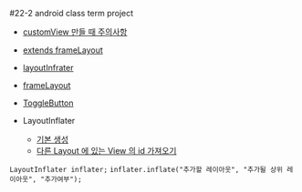 #22-2 android class term project

 - [customView 만들 때 주의사항](https://wanjuuuuu.tistory.com/entry/Custom-View-%EB%A7%8C%EB%93%A4-%EB%95%8C-%EC%A3%BC%EC%9D%98%EC%82%AC%ED%95%AD-View-%EC%83%9D%EC%84%B1%EC%9E%90)

 - [extends frameLayout](http://www.java2s.com/Code/Android/UI/extendsFrameLayout.htm)

 - [layoutInfrater](https://mainia.tistory.com/5578)

 - [frameLayout](https://lktprogrammer.tistory.com/134)

 - [ToggleButton](https://developer.android.com/reference/android/widget/ToggleButton?hl=ko)

 - LayoutInflater
   - [기본 생성](https://www.crocus.co.kr/1584) 
   - [다른 Layout 에 있는 View 의 id 가져오기](https://farmerkyh.tistory.com/11)

`LayoutInflater inflater;`
`inflater.inflate("추가할 레이아웃", "추가될 상위 레이아웃", "추가여부");`

     
    